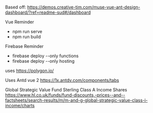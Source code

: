 Based off: https://demos.creative-tim.com/muse-vue-ant-design-dashboard/?ref=readme-sud#/dashboard

Vue Reminder
* npm run serve
* npm run build

Firebase Reminder
* firebase deploy --only functions
* firebase deploy --only hosting

uses https://polygon.io/

Uses Antd vue 2
https://1x.antdv.com/components/tabs


Global Strategic Value Fund Sterling Class A Income Shares
https://www.hl.co.uk/funds/fund-discounts,-prices--and--factsheets/search-results/m/m-and-g-global-strategic-value-class-i-income/charts

